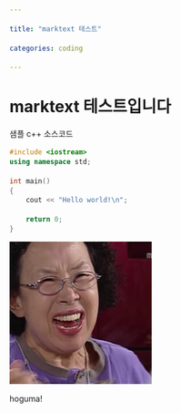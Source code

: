 ```yaml
---

title: "marktext 테스트"

categories: coding

---
```




# marktext 테스트입니다



샘플 c++ 소스코드

```cpp
#include <iostream>
using namespace std;

int main()
{
    cout << "Hello world!\n";

    return 0;
}
```

![](2023-09-26-seconds/2dbf243431bad68ca6bf98d680007a11d963b9f5.jpg)

hoguma!
